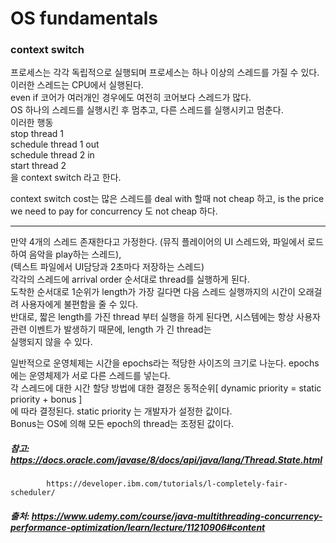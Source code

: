 # OS fundamentals


### context switch    

프로세스는 각각 독립적으로 실행되며 프로세스는 하나 이상의 스레드를 가질 수 있다. 이러한 스레드는 CPU에서 실행된다.    
even if 코어가 여러개인 경우에도 여전히 코어보다 스레드가 많다.    
OS 하나의 스레드를 실행시킨 후 멈추고, 다른 스레드를 실행시키고 멈춘다.    
이러한 행동    
stop thread 1    
schedule thread 1 out    
schedule thread 2 in    
start thread 2    
을 context switch 라고 한다.    

context switch cost는 많은 스레드를 deal with 할때 not cheap 하고, is the price we need to pay for concurrency 도 not cheap 하다.    

* * *

만약 4개의 스레드 존재한다고 가정한다. (뮤직 플레이어의 UI 스레드와, 파일에서 로드하여 음악을 play하는 스레드),    
(텍스트 파일에서 UI담당과 2초마다 저장하는 스레드)     
각각의 스레드에 arrival order 순서대로 thread를 실행하게 된다.    
도착한 순서대로 1순위가 length가 가장 길다면 다음 스레드 실행까지의 시간이 오래걸려 사용자에게 불편함을 줄 수 있다.    
반대로, 짧은 length를 가진 thread 부터 실행을 하게 된다면, 시스템에는 항상 사용자 관련 이벤트가 발생하기 때문에, length 가 긴 thread는    
실행되지 않을 수 있다.

일반적으로 운영체제는 시간을 epochs라는 적당한 사이즈의 크기로 나눈다. epochs에는 운영체제가 서로 다른 스레드를 넣는다.    
각 스레드에 대한 시간 할당 방법에 대한 결정은 동적순위[ dynamic priority  = static priority + bonus ]     
에 따라 결정된다. static priority 는 개발자가 설정한 값이다.    
Bonus는 OS에 의해 모든 epoch의 thread는 조정된 값이다.


##### 참고: https://docs.oracle.com/javase/8/docs/api/java/lang/Thread.State.html
            https://developer.ibm.com/tutorials/l-completely-fair-scheduler/
            
##### 출처: https://www.udemy.com/course/java-multithreading-concurrency-performance-optimization/learn/lecture/11210906#content
